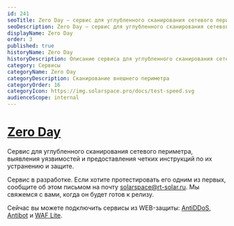 ```yaml
---
id: 241
seoTitle: Zero Day — сервис для углубленного сканирования сетевого периметра
seoDescription: Zero Day — сервис для углубленного сканирования сетевого периметра, выявления уязвимостей и предоставления четких инструкций по их устранению и защите
displayName: Zero Day
order: 3
published: true
historyName: Zero Day
historyDescription: Описание сервиса для углубленного сканирования сетевого периметра, выявления уязвимостей и предоставления рекомендаций по их устранению и защите
category: Сервисы
categoryName: Zero Day
categoryDescription: Сканирование внешнего периметра
categoryOrder: 16
categoryIcon: https://img.solarspace.pro/docs/test-speed.svg
audienceScope: internal
---
```


# [Zero Day](zero-day)

Сервис для углубленного сканирования сетевого периметра, выявления уязвимостей и предоставления четких инструкций по их устранению и защите.

Сервис в разработке. Если хотите протестировать его одним из первых, сообщите об этом письмом на почту solarspace@rt-solar.ru. Мы свяжемся с вами, когда он будет готов к релизу.  

Сейчас вы можете подключить сервисы из WEB-защиты: [AntiDDoS]([217]), [Antibot]([216]) и [WAF Lite]([234]).
